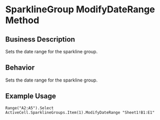 # SparklineGroup ModifyDateRange Method

## Business Description
Sets the date range for the sparkline group.

## Behavior
Sets the date range for the sparkline group.

## Example Usage
```vba
Range("A2:A5").Select 
ActiveCell.SparklineGroups.Item(1).ModifyDateRange "Sheet1!B1:E1"
```
